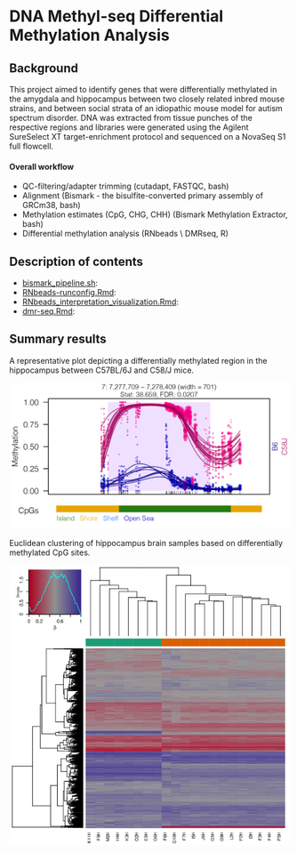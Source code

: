 # DNA Methyl-seq Differential Methylation Analysis

## Background 

This project aimed to identify genes that were differentially methylated in the amygdala and hippocampus between two closely related inbred mouse strains, and between social strata of an idiopathic mouse model for autism spectrum disorder. DNA was extracted from tissue punches of the respective regions and libraries were generated using the Agilent SureSelect XT target-enrichment protocol and sequenced on a NovaSeq S1 full flowcell. 

#### Overall workflow
- QC-filtering/adapter trimming (cutadapt, FASTQC, bash)
- Alignment (Bismark - the bisulfite-converted primary assembly of GRCm38, bash)
- Methylation estimates (CpG, CHG, CHH) (Bismark Methylation Extractor, bash)
- Differential methylation analysis (RNbeads \ DMRseq, R)

## Description of contents
- [bismark_pipeline.sh](https://github.com/stephen-siecinski/social_behavior_in_mice/blob/main/methyl-seq/bismark_pipeline.sh):
- [RNbeads-runconfig.Rmd](https://github.com/stephen-siecinski/social_behavior_in_mice/blob/main/methyl-seq/RNbeads-runconfig.Rmd):
- [RNbeads_interpretation_visualization.Rmd](https://github.com/stephen-siecinski/social_behavior_in_mice/blob/main/methyl-seq/RNbeads_interpretation_visualization.Rmd):
- [dmr-seq.Rmd](https://github.com/stephen-siecinski/social_behavior_in_mice/blob/main/methyl-seq/dmr-seq.Rmd):

## Summary results

A representative plot depicting a differentially methylated region in the hippocampus between C57BL/6J and C58/J mice. 

<img src="https://github.com/stephen-siecinski/social_behavior_in_mice/blob/main/methyl-seq/dmr.png" width="800">


Euclidean clustering of hippocampus brain samples based on differentially methylated CpG sites.

<img src="https://github.com/stephen-siecinski/social_behavior_in_mice/blob/main/methyl-seq/mouse_methyl_cluster.png" width="800">
